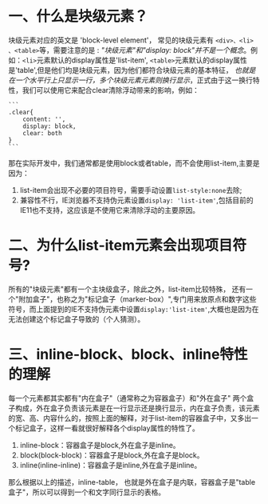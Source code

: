 
# 一、什么是块级元素？

块级元素对应的英文是 'block-level element'， 常见的块级元素有 `<div>、<li> 、<table>`等，需要注意的是 : *"块级元素"和"display: block"并不是一个概念*。例如：`<li>`元素默认的display属性是'list-item', `<table>`元素默认的display属性是'table',但是他们均是块级元素，因为他们都符合块级元素的基本特征， *也就是在一个水平行上只显示一行，多个块级元素元素则换行显示*，正式由于这一换行特性，我们可以使用它来配合clear清除浮动带来的影响，例如：


    ```
    .clear{
        content: '',
        display: block,
        clear: both
    }
    ```


 那在实际开发中，我们通常都是使用block或者table，而不会使用list-item,主要是因为：

 1. list-item会出现不必要的项目符号，需要手动设置`list-style:none`去除;
 2. 兼容性不行，IE浏览器不支持伪元素设置`display: 'list-item'`,包括目前的IE11也不支持，这应该是不使用它来清除浮动的主要原因。

 # 二、为什么list-item元素会出现项目符号?

 所有的"块级元素"都有一个主块级盒子，除此之外，list-item比较特殊， 还有一个"附加盒子"，也称之为"标记盒子（marker-box）",专门用来放原点和数字这些符号，而上面提到的IE不支持伪元素中设置`display:'list-item'`,大概也是因为在无法创建这个标记盒子导致的（个人猜测）。



 # 三、inline-block、block、inline特性的理解

每一个元素都其实都有"内在盒子"（通常称之为容器盒子）和"外在盒子" 两个盒子构成，外在盒子负责该元素是在一行显示还是换行显示，内在盒子负责，该元素的宽、高、内容什么的，按照上面的解释，对于list-item的容器盒子中，又多出一个标记盒子，这样一看就很好解释各个display属性的特性了。

1. inline-block：容器盒子是block,外在盒子是inline。
2. block(block-block)：容器盒子是block,外在盒子是block。
3. inline(inline-inline)：容器盒子是inline,外在盒子是inline。

那么根据以上的描述，inline-table， 也就是外在盒子是内联，容器盒子是"table盒子"，所以可以得到一个和文字同行显示的表格。


